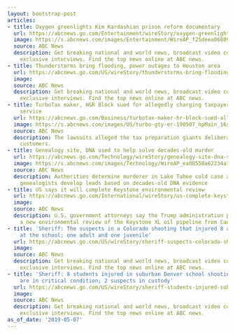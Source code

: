 ```yaml
---
layout: bootstrap-post
articles:
- title: Oxygen greenlights Kim Kardashian prison reform documentary
  url: https://abcnews.go.com/Entertainment/wireStory/oxygen-greenlights-kim-kardashian-prison-reform-documentary-62891155
  image: https://s.abcnews.com/images/Entertainment/WireAP_f25deea068094de3978c74c661ef4fcb_16x9_992.jpg
  source: ABC News
  description: Get breaking national and world news, broadcast video coverage, and
    exclusive interviews. Find the top news online at ABC news.
- title: Thunderstorms bring flooding, power outages to Houston area
  url: https://abcnews.go.com/US/wireStory/thunderstorms-bring-flooding-power-outages-houston-area-62890767
  image: 
  source: ABC News
  description: Get breaking national and world news, broadcast video coverage, and
    exclusive interviews. Find the top news online at ABC news.
- title: TurboTax maker, H&R Block sued for allegedly charging taxpayers for free
    service
  url: https://abcnews.go.com/Business/turbotax-maker-hr-block-sued-allegedly-charging-taxpayers/story?id=62874566
  image: https://s.abcnews.com/images/US/turbo-gty-er-190507_hpMain_16x9_992.jpg
  source: ABC News
  description: The lawsuits alleged the tax preparation giants deliberately misled
    customers.
- title: Genealogy site, DNA used to help solve decades-old murder
  url: https://abcnews.go.com/Technology/wireStory/genealogy-site-dna-solve-decades-murder-62890671
  image: https://s.abcnews.com/images/Technology/WireAP_ea08558a62234a1597ba99d873807b95_16x9_992.jpg
  source: ABC News
  description: Authorities determine murderer in Lake Tahoe cold case after forensic
    genealogists develop leads based on decades-old DNA evidence
- title: US says it will complete Keystone environmental review
  url: https://abcnews.go.com/International/wireStory/us-complete-keystone-environmental-review-62889836
  image: 
  source: ABC News
  description: U.S. government attorneys say the Trump administration plans to finish
    a new environmental review of the Keystone XL oil pipeline from Canada
- title: 'Sheriff: The suspects in a Colorado shooting that injured 8 are students
    at the school; one adult and one juvenile'
  url: https://abcnews.go.com/US/wireStory/sheriff-suspects-colorado-shooting-injured-students-school-adult-62889653
  image: 
  source: ABC News
  description: Get breaking national and world news, broadcast video coverage, and
    exclusive interviews. Find the top news online at ABC news.
- title: 'Sheriff: 8 students injured in suburban Denver school shooting, several
    are in critical condition; 2 suspects in custody'
  url: https://abcnews.go.com/US/wireStory/sheriff-students-injured-suburban-denver-school-shooting-critical-62889100
  image: 
  source: ABC News
  description: Get breaking national and world news, broadcast video coverage, and
    exclusive interviews. Find the top news online at ABC news.
as_of_date: '2019-05-07'
---
```


